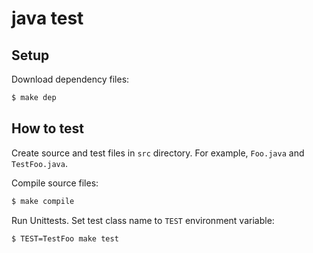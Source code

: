 # java test

## Setup
Download dependency files:

```bash
$ make dep
```

## How to test
Create source and test files in `src` directory. For example, `Foo.java` and `TestFoo.java`.

Compile source files:

```bash
$ make compile
```

Run Unittests. Set test class name to `TEST` environment variable:

```bash
$ TEST=TestFoo make test
```
